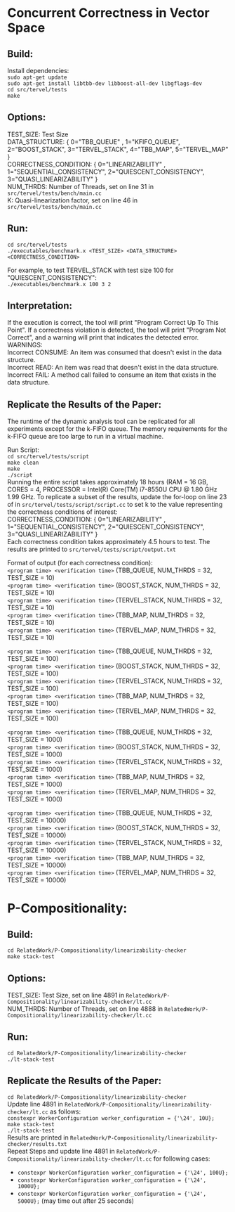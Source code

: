 # Concurrent Correctness in Vector Space
## Build:
Install dependencies: <br />
`sudo apt-get update` <br />
`sudo apt-get install libtbb-dev libboost-all-dev libgflags-dev` <br />
`cd src/tervel/tests` <br />
`make` <br />

## Options:
TEST_SIZE: Test Size <br />
DATA_STRUCTURE: { 0="TBB\_QUEUE" , 1="KFIFO\_QUEUE", 2="BOOST\_STACK", 3="TERVEL\_STACK", 4="TBB\_MAP", 5="TERVEL\_MAP" } <br />
CORRECTNESS_CONDITION: { 0="LINEARIZABILITY" , 1="SEQUENTIAL\_CONSISTENCY", 2="QUIESCENT\_CONSISTENCY", 3="QUASI\_LINEARIZABILITY" } <br />
NUM_THRDS: Number of Threads, set on line 31 in `src/tervel/tests/bench/main.cc` <br />
K: Quasi-linearization factor, set on line 46 in `src/tervel/tests/bench/main.cc` <br />

## Run:
`cd src/tervel/tests` <br />
`./executables/benchmark.x <TEST_SIZE> <DATA_STRUCTURE> <CORRECTNESS_CONDITION>` 

For example, to test TERVEL\_STACK with test size 100 for "QUIESCENT\_CONSISTENCY": <br />
`./executables/benchmark.x 100 3 2`

## Interpretation:
If the execution is correct, the tool will print "Program Correct Up To This Point". If a correctness violation is detected, the tool will print "Program Not Correct", and a warning will print that indicates the detected error. <br />
WARNINGS: <br />
Incorrect CONSUME: An item was consumed that doesn't exist in the data structure. <br />
Incorrect READ: An item was read that doesn't exist in the data structure. <br />
Incorrect FAIL: A method call failed to consume an item that exists in the data structure. <br />

## Replicate the Results of the Paper:
The runtime of the dynamic analysis tool can be replicated for all experiments except for the k-FIFO queue. The memory requirements for the k-FIFO queue are too large to run in a virtual machine.

Run Script: <br />
`cd src/tervel/tests/script` <br />
`make clean` <br />
`make` <br />
`./script` <br />
Running the entire script takes approximately 18 hours (RAM = 16 GB, CORES = 4, PROCESSOR = Intel(R) Core(TM) i7-8550U CPU @ 1.80 GHz  1.99 GHz. To replicate a subset of the results, update the for-loop on line 23 of in `src/tervel/tests/script/script.cc` to set k to the value representing the correctness conditions of interest: <br />
CORRECTNESS_CONDITION: { 0="LINEARIZABILITY" , 1="SEQUENTIAL\_CONSISTENCY", 2="QUIESCENT\_CONSISTENCY", 3="QUASI\_LINEARIZABILITY" } <br />
Each correctness condition takes approximately 4.5 hours to test. The results are printed to `src/tervel/tests/script/output.txt` <br />

Format of output (for each correctness condition): <br />
`<program time> <verification time>` (TBB\_QUEUE, NUM\_THRDS = 32, TEST\_SIZE = 10) <br />
`<program time> <verification time>` (BOOST\_STACK, NUM\_THRDS = 32, TEST\_SIZE = 10) <br />
`<program time> <verification time>` (TERVEL\_STACK, NUM\_THRDS = 32, TEST\_SIZE = 10) <br />
`<program time> <verification time>` (TBB\_MAP, NUM\_THRDS = 32, TEST\_SIZE = 10) <br />
`<program time> <verification time>` (TERVEL\_MAP, NUM\_THRDS = 32, TEST\_SIZE = 10) <br />

`<program time> <verification time>` (TBB\_QUEUE, NUM\_THRDS = 32, TEST\_SIZE = 100) <br />
`<program time> <verification time>` (BOOST\_STACK, NUM\_THRDS = 32, TEST\_SIZE = 100) <br />
`<program time> <verification time>` (TERVEL\_STACK, NUM\_THRDS = 32, TEST\_SIZE = 100) <br />
`<program time> <verification time>` (TBB\_MAP, NUM\_THRDS = 32, TEST\_SIZE = 100) <br />
`<program time> <verification time>` (TERVEL\_MAP, NUM\_THRDS = 32, TEST\_SIZE = 100) <br />

`<program time> <verification time>` (TBB\_QUEUE, NUM\_THRDS = 32, TEST\_SIZE = 1000) <br />
`<program time> <verification time>` (BOOST\_STACK, NUM\_THRDS = 32, TEST\_SIZE = 1000) <br />
`<program time> <verification time>` (TERVEL\_STACK, NUM\_THRDS = 32, TEST\_SIZE = 1000) <br />
`<program time> <verification time>` (TBB\_MAP, NUM\_THRDS = 32, TEST\_SIZE = 1000) <br />
`<program time> <verification time>` (TERVEL\_MAP, NUM\_THRDS = 32, TEST\_SIZE = 1000) <br />

`<program time> <verification time>` (TBB\_QUEUE, NUM\_THRDS = 32, TEST\_SIZE = 10000) <br />
`<program time> <verification time>` (BOOST\_STACK, NUM\_THRDS = 32, TEST\_SIZE = 10000) <br />
`<program time> <verification time>` (TERVEL\_STACK, NUM\_THRDS = 32, TEST\_SIZE = 10000) <br />
`<program time> <verification time>` (TBB\_MAP, NUM\_THRDS = 32, TEST\_SIZE = 10000) <br />
`<program time> <verification time>` (TERVEL\_MAP, NUM\_THRDS = 32, TEST\_SIZE = 10000) <br />

# P-Compositionality:
## Build:
`cd RelatedWork/P-Compositionality/linearizability-checker` <br />
`make stack-test` <br />

## Options:
TEST_SIZE: Test Size, set on line 4891 in `RelatedWork/P-Compositionality/linearizability-checker/lt.cc` <br />
NUM_THRDS: Number of Threads, set on line 4888 in `RelatedWork/P-Compositionality/linearizability-checker/lt.cc` <br />

## Run:
`cd RelatedWork/P-Compositionality/linearizability-checker` <br />
`./lt-stack-test` <br />

## Replicate the Results of the Paper:
`cd RelatedWork/P-Compositionality/linearizability-checker` <br />
Update line 4891 in `RelatedWork/P-Compositionality/linearizability-checker/lt.cc` as follows: <br />
`constexpr WorkerConfiguration worker_configuration = {'\24', 10U};` <br />
`make stack-test` <br />
`./lt-stack-test` <br />
Results are printed in `RelatedWork/P-Compositionality/linearizability-checker/results.txt` <br />
Repeat Steps and update line 4891 in `RelatedWork/P-Compositionality/linearizability-checker/lt.cc` for following cases: <br />
* `constexpr WorkerConfiguration worker_configuration = {'\24', 100U};` <br />
* `constexpr WorkerConfiguration worker_configuration = {'\24', 1000U};` <br />
* `constexpr WorkerConfiguration worker_configuration = {'\24', 5000U};` (may time out after 25 seconds) <br />

